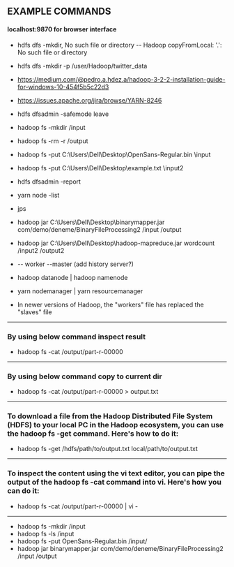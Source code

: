 ## EXAMPLE COMMANDS

#### localhost:9870 for browser interface
* hdfs dfs -mkdir, No such file or directory -- Hadoop copyFromLocal: '.': No such file or directory
* hdfs dfs -mkdir -p /user/Hadoop/twitter_data 

* https://medium.com/@pedro.a.hdez.a/hadoop-3-2-2-installation-guide-for-windows-10-454f5b5c22d3

* https://issues.apache.org/jira/browse/YARN-8246

* hdfs dfsadmin -safemode leave

* hadoop fs -mkdir /input
* hadoop fs -rm -r /output
* hadoop fs -put C:\Users\Dell\Desktop\OpenSans-Regular.bin \input
* hadoop fs -put C:\Users\Dell\Desktop\example.txt \input2

* hdfs dfsadmin -report
* yarn node -list
* jps
* hadoop jar C:\Users\Dell\Desktop\binarymapper.jar com/demo/deneme/BinaryFileProcessing2 /input /output
* hadoop jar C:\Users\Dell\Desktop\hadoop-mapreduce.jar wordcount /input2 /output2



* -- worker          --master  (add history server?)
* hadoop datanode  |  hadoop namenode
* yarn nodemanager |  yarn resourcemanager

* In newer versions of Hadoop, the "workers" file has replaced the "slaves" file

<hr>

### By using below command inspect result
* hadoop fs -cat /output/part-r-00000
<hr>

### By using below command copy to current dir
* hadoop fs -cat /output/part-r-00000 > output.txt
<hr>

### To download a file from the Hadoop Distributed File System (HDFS) to your local PC in the Hadoop ecosystem, you can use the hadoop fs -get command. Here's how to do it:
* hadoop fs -get /hdfs/path/to/output.txt local/path/to/output.txt
<hr>

### To inspect the content using the vi text editor, you can pipe the output of the hadoop fs -cat command into vi. Here's how you can do it:
* hadoop fs -cat /output/part-r-00000 | vi -
<hr>

* hadoop fs -mkdir /input
* hadoop fs -ls /input
* hadoop fs -put OpenSans-Regular.bin /input/
* hadoop jar binarymapper.jar com/demo/deneme/BinaryFileProcessing2 /input /output
